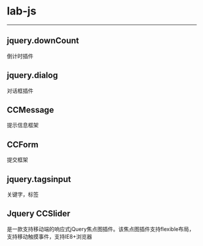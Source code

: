 # lab-js

---

## jquery.downCount
倒计时插件


## jquery.dialog
对话框插件


## CCMessage
提示信息框架


## CCForm
提交框架


## jquery.tagsinput
关键字，标签

## Jquery CCSlider
是一款支持移动端的响应式jQuery焦点图插件。该焦点图插件支持flexible布局，支持移动触摸事件，支持IE8+浏览器

